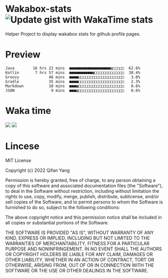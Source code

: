  # Wakabox-stats ![Update gist with WakaTime stats](https://github.com/underwindfall/wakabox-stats/workflows/Update%20gist%20with%20WakaTime%20stats/badge.svg)

  Helper Project to display wakabox stats for github profile pages. 
 # Preview 
  
  ```  
 Java        16 hrs 22 mins  ■■■■■■■■■■■■■■■■■■▥□□□□□  62.6%
Kotlin       7 hrs 57 mins  ■■■■■■■■■■▦□□□□□□□□□□□□□  30.4%
Groovy             46 mins  ■■■■◱□□□□□□□□□□□□□□□□□□□   3.0%
Gradle             35 mins  ■■■■□□□□□□□□□□□□□□□□□□□□   2.3%
Markdown           10 mins  ■■■▦□□□□□□□□□□□□□□□□□□□□   0.6%
JSON                9 mins  ■■■▥□□□□□□□□□□□□□□□□□□□□   0.6% 
 ``` 
  
 
 
  
  # Waka time 

  ![](https://wakatime.com/share/@underwindfall/04fb31b6-0c1f-434d-b3a5-ac5e62f5364c.svg)
  ![](https://wakatime.com/share/@underwindfall/3d98f640-5c0f-4faf-b8df-1c48dec045b2.svg)
  
  # Lincese 

  MIT License

  Copyright (c) 2022 Qifan Yang
  
  Permission is hereby granted, free of charge, to any person obtaining a copy
  of this software and associated documentation files (the "Software"), to deal
  in the Software without restriction, including without limitation the rights
  to use, copy, modify, merge, publish, distribute, sublicense, and/or sell
  copies of the Software, and to permit persons to whom the Software is
  furnished to do so, subject to the following conditions:
  
  The above copyright notice and this permission notice shall be included in all
  copies or substantial portions of the Software.
  
  THE SOFTWARE IS PROVIDED "AS IS", WITHOUT WARRANTY OF ANY KIND, EXPRESS OR
  IMPLIED, INCLUDING BUT NOT LIMITED TO THE WARRANTIES OF MERCHANTABILITY,
  FITNESS FOR A PARTICULAR PURPOSE AND NONINFRINGEMENT. IN NO EVENT SHALL THE
  AUTHORS OR COPYRIGHT HOLDERS BE LIABLE FOR ANY CLAIM, DAMAGES OR OTHER
  LIABILITY, WHETHER IN AN ACTION OF CONTRACT, TORT OR OTHERWISE, ARISING FROM,
  OUT OF OR IN CONNECTION WITH THE SOFTWARE OR THE USE OR OTHER DEALINGS IN THE
  SOFTWARE.
